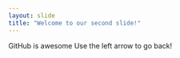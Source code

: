 ```yaml
---
layout: slide
title: "Welcome to our second slide!"
---
```

GitHub is awesome
Use the left arrow to go back!
